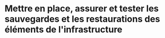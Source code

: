 # Mettre en place, assurer et tester les sauvegardes et les restaurations des éléments de l'infrastructure
